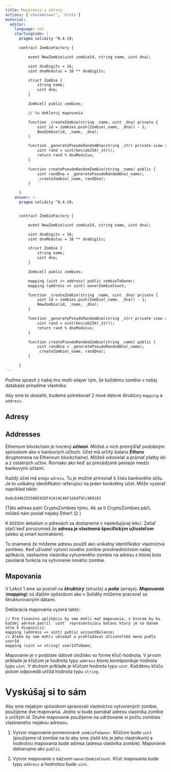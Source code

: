 ```yaml
---
title: Mapovania a adresy
actions: ['checkAnswer', 'hints']
material:
  editor:
    language: sol
    startingCode: |
      pragma solidity ^0.4.19;

      contract ZombieFactory {

          event NewZombie(uint zombieId, string name, uint dna);

          uint dnaDigits = 16;
          uint dnaModulus = 10 ** dnaDigits;

          struct Zombie {
              string name;
              uint dna;
          }

          Zombie[] public zombies;

          // tu deklaruj mapovania

          function _createZombie(string _name, uint _dna) private {
              uint id = zombies.push(Zombie(_name, _dna)) - 1;
              NewZombie(id, _name, _dna);
          } 

          function _generatePseudoRandomDna(string _str) private view returns (uint) {
              uint rand = uint(keccak256(_str));
              return rand % dnaModulus;
          }

          function createPseudoRandomZombie(string _name) public {
              uint randDna = _generatePseudoRandomDna(_name);
              _createZombie(_name, randDna);
          }

      }
    answer: >
      pragma solidity ^0.4.19;


      contract ZombieFactory {

          event NewZombie(uint zombieId, string name, uint dna);

          uint dnaDigits = 16;
          uint dnaModulus = 10 ** dnaDigits;

          struct Zombie {
              string name;
              uint dna;
          }

          Zombie[] public zombies;

          mapping (uint => address) public zombieToOwner;
          mapping (address => uint) ownerZombieCount;

          function _createZombie(string _name, uint _dna) private {
              uint id = zombies.push(Zombie(_name, _dna)) - 1;
              NewZombie(id, _name, _dna);
          } 

          function _generatePseudoRandomDna(string _str) private view returns (uint) {
              uint rand = uint(keccak256(_str));
              return rand % dnaModulus;
          }

          function createPseudoRandomZombie(string _name) public {
              uint randDna = _generatePseudoRandomDna(_name);
              _createZombie(_name, randDna);
          }

      }
---
```


Poďme spravit z našej hru multi-player tým, že každému zombie v našej databáze priradíme vlastníka. 

Aby sme to dosiahli, budeme potrebovať 2 nové dátové štruktúry `mapping` a `address`.

## Adresy
## Addresses

Ethereum blockchain je tvorený **_účtami_**. Môžeš o nich premýšľať podobným spôsobom ako o bankových účtoch. Účet má určitý balans **_Etheru_** (kryptomena na Ethereum blockchaine). Môžeš odosielať a príjmať platby do a z ostatných učtov. Rovnako ako keď sú prevádzané peniaze medzi bankovými účtami. 

Každý účet má svoju `adresu`. Tu je možné prirovnať k číslu bankového účtu. Je to unikátny identifikátor referujúci na jeden konkrétny účet. Môže vyzerať napríklad takto:

`0x0cE446255506E92DF41614C46F1d6df9Cc969183`

(Táto adresa patrí CryptoZombies týmu. Ak sa ti CryptoZombies páči, môžeš nám poslať nejaký Ether! 😉 )

K bližším detailom o adresách sa dostaneme v nasledujúcej lekci. Zatiaľ stačí keď porozumieš že **adresa je vlastnená špecifickým užívateľom** (alebo aj smart kontraktom).

To znamená že môžeme adresu použiť ako unikátny identifikátor vlastníctva zombies. Keď užívateľ vytvorí nového zombie prostriedníctvom našej aplikácie, nastavíme vlastníka vytvoreného zombie na adresu z ktorej bola zavolaná funkcia na vytvorenie nového zombie.

## Mapovania

V Lekcii 1 sme sa pozreli na **_štruktúry_** (structs) a **_polia_** (arrays). **_Mapovania_** (**_mapping_**) sú ďalším spôsobom ako v Solidity môžeme pracovať so štrukturovanými dátami.

Deklarácia mapovania vyzerá takto: 

```
// Pre finančnú aplikáciu by sme mohli mať mapovanie, v ktorom by ku každej adrese patril `uint` reprezentujúcu balanc ktorý je na danom účte k dispozicií:
mapping (address => uint) public accountBalance;
// Alebo by sme mohli ukladať a prehľadávat úžívateľské mená podľa userId
mapping (uint => string) userIdToName;
```

Mapovanie je v podstate dátové úložisko vo forme kľuč-hodnota. V prvom príklade je kľúčom je hodnota typu `address` ktorej korešponduje hodnota typu `uint`. V druhom príklade je kľúčom hodnota typu `uint`. Každému kľúču potom odpovedá určitá hodnota typu `string`.

# Vyskúšaj si to sám

Aby sme nejakým spôsobom spravovali vlastníctvo vytvorených zombie, použijeme dve mapovania. Jedno si bude pamätať adresu vlastníka zombie s určítým id. Druhé mapovanie použijeme na udržovanie si počtu zombies vlastneného nejakou adresou.  

1. Vytvor mapovanie pomenované `zombieToOwner`. Kľúčom bude `uint` (použijeme id zombie na to aby sme zistili kto je jeho vlastníkom) a hodnotou mapovania bude adresa (adresa vlastníka zombie). Mapovanie deklarujme ako `public`.

2. Vytvor mapovanie s názvom `ownerZombieCount`. Kľúč mapovania bude typu `address` a hodnotou bude `uint`.
